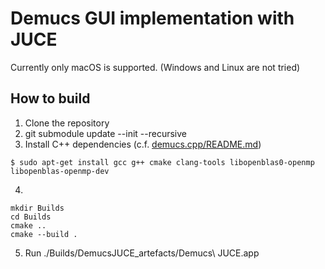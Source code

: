 # Demucs GUI implementation with JUCE

Currently only macOS is supported. (Windows and Linux are not tried)

## How to build

1. Clone the repository
2. git submodule update --init --recursive
3. Install C++ dependencies (c.f. [demucs.cpp/README.md](https://github.com/sevagh/demucs.cpp/blob/main/README.md))
```
$ sudo apt-get install gcc g++ cmake clang-tools libopenblas0-openmp libopenblas-openmp-dev
```
4. 
```
mkdir Builds
cd Builds
cmake ..
cmake --build .
```

5. Run ./Builds/DemucsJUCE_artefacts/Demucs\ JUCE.app
